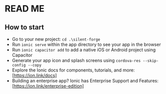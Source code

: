 # READ ME

## How to start

- Go to your new project: `cd .\silent-forge`
- Run `ionic serve` within the app directory to see your app in the browser
- Run `ionic capacitor add` to add a native iOS or Android project using Capacitor
- Generate your app icon and splash screens using `cordova-res --skip-config --copy`
- Explore the Ionic docs for components, tutorials, and more: [https://ion.link/docs]
- Building an enterprise app? Ionic has Enterprise Support and Features: [https://ion.link/enterprise-edition]
